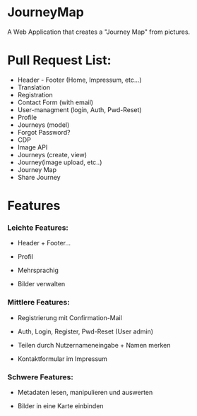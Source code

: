 
# JourneyMap
A Web Application that creates a "Journey Map" from pictures.

# Pull Request List:
 - Header - Footer (Home, Impressum, etc...)
 - Translation
- Registration
- Contact Form (with email)
- User-managment (login, Auth, Pwd-Reset)
- Profile
- Journeys (model)
- Forgot Password?
- CDP
- Image API
- Journeys (create, view)
- Journey(image upload, etc..)
- Journey Map
- Share Journey

# Features

### Leichte Features:

-   Header + Footer…
    
-   Profil
    
-   Mehrsprachig
    
-   Bilder verwalten
    

  

### Mittlere Features:

-   Registrierung mit Confirmation-Mail
    
-   Auth, Login, Register, Pwd-Reset (User admin)
    
-   Teilen durch Nutzernameneingabe + Namen merken
    
-   Kontaktformular im Impressum
    

  

### Schwere Features:

-   Metadaten lesen, manipulieren und auswerten
    
-   Bilder in eine Karte einbinden
